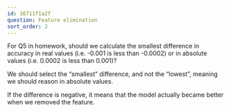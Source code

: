 ```yaml
---
id: 16711f1a2f
question: Feature elimination
sort_order: 2
---
```


For Q5 in homework, should we calculate the smallest difference in accuracy in real values (i.e. -0.001 is less than -0.0002) or in absolute values (i.e. 0.0002 is less than 0.001)?

We should select the “smallest” difference, and not the “lowest”, meaning we should reason in absolute values.

If the difference is negative, it means that the model actually became better when we removed the feature.